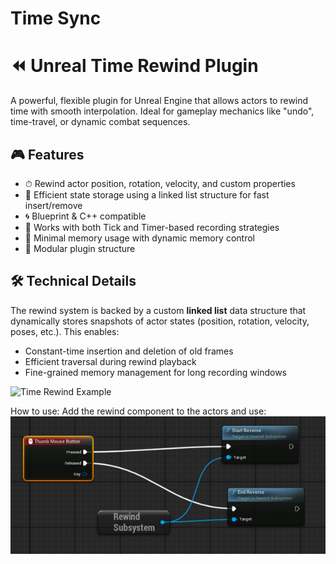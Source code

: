 # Time Sync
 
# ⏪ Unreal Time Rewind Plugin

A powerful, flexible plugin for Unreal Engine that allows actors to rewind time with smooth interpolation. Ideal for gameplay mechanics like "undo", time-travel, or dynamic combat sequences.

## 🎮 Features


- ⏱ Rewind actor position, rotation, velocity, and custom properties
- 🧠 Efficient state storage using a linked list structure for fast insert/remove
- 🌀 Blueprint & C++ compatible
- 🔧 Works with both Tick and Timer-based recording strategies
- 💾 Minimal memory usage with dynamic memory control
- 🧩 Modular plugin structure

## 🛠 Technical Details

The rewind system is backed by a custom **linked list** data structure that dynamically stores snapshots of actor states (position, rotation, velocity, poses, etc.). This enables:

- Constant-time insertion and deletion of old frames
- Efficient traversal during rewind playback
- Fine-grained memory management for long recording windows

![Time Rewind Example](Resources/exemple.gif)


How to use: Add the rewind component to the actors and use: ![Blueprint](Resources/screenshot.png)

